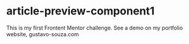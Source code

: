 # article-preview-component1
This is my first Frontent Mentor challenge. See a demo on my portfolio website, gustavo-souza.com
